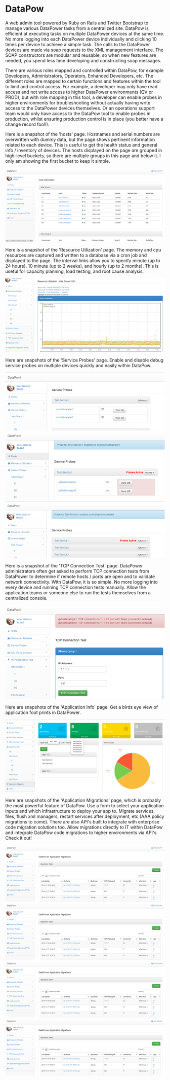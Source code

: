 DataPow
=======

A web admin tool powered by Ruby on Rails and Twitter Bootstrap to manage various DataPower tasks from a centralized site. DataPow is efficient at executing tasks on multiple DataPower devices at the same time. No more logging into each DataPower device individually and clicking 10 times per device to achieve a simple task. The calls to the DataPower devices are made via soap requests to the XML management interface. The SOAP constructors are modular and reusable, so when new features are needed, you spend less time developing and constructing soap messages.

There are various roles mapped and controlled within DataPow, for example Developers, Administrators, Operators, Enhanced Developers, etc. The different roles are mapped to certain functions and features within the tool to limit and control access. For example, a developer may only have read access and not write access to higher DataPower environments (QV or PROD), but with role mapping in this tool, a developer can enable probes in higher environments for troubleshooting without actually having write access to the DataPower devices themselves. Or an operations support team would only have access to the DataPow tool to enable probes in production, whilst ensuring production control is in place (you better have a change record foo!!).

Here is a snapshot of the 'hosts' page. Hostnames and serial numbers are overwritten with dummy data, but the page shows pertinent information related to each device. This is useful to get the health status and general info / inventory of devices. The hosts displayed on the page are grouped in high-level buckets, so there are multiple groups in this page and below it. I only am showing the first bucket to keep it simple.

![ScreenShot](snapshots/hosts2.PNG)

Here is a snapshot of the 'Resource Utlization' page. The memory and cpu resources are captured and written to a database via a cron job and displayed to the page. The interval links allow you to specify minute (up to 24 hours), 10 minute (up to 2 weeks), and hourly (up to 2 months). This is useful for capacity planning, load testing, and root cause analysis.

![ScreenShot](snapshots/resource_utilization.PNG)

Here are snapshots of the 'Service Probes' page. Enable and disable debug service probes on multiple devices quickly and easily within DataPow.

![ScreenShot](snapshots/service_probes1.PNG)
![ScreenShot](snapshots/service_probes2.PNG)
![ScreenShot](snapshots/service_probes3.PNG)

Here is a snapshot of the 'TCP Connection Test' page. DataPower administrators often get asked to perform TCP connection tests from DataPower to determine if remote hosts / ports are open and to validate network connectivity. With DataPow, it is so simple. No more logging into every device and running TCP connection tests manually. Allow the application teams or someone else to run the tests themselves from a centralized console.

![ScreenShot](snapshots/tcp_connection_test1.PNG)

Here are snapshots of the 'Application Info' page. Get a birds eye view of application foot prints in DataPower.

![ScreenShot](snapshots/application_info1.PNG)

Here are snapshots of the 'Application Migrations' page, which is probably the most powerful feature of DataPow. Use a form to select your application inputs and which infrastructure to deploy your app to. Migrate services, files, flush xml managers, restart services after deployment, etc (AAA policy migrations to come). There are also API's built to integrate with enterprise code migration solutions too. Allow migrations directly to IT within DataPow and integrate DataPow code migrations to higher environments via API's. Check it out!

![ScreenShot](snapshots/code_migrations1.PNG)
![ScreenShot](snapshots/code_migrations1.PNG)
![ScreenShot](snapshots/code_migrations1.PNG)
![ScreenShot](snapshots/code_migrations1.PNG)
